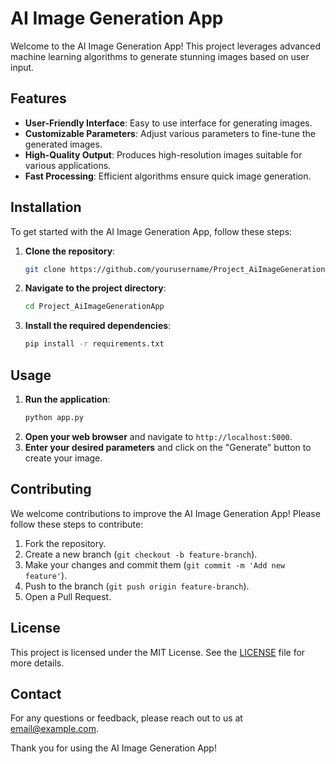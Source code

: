 # AI Image Generation App

Welcome to the AI Image Generation App! This project leverages advanced machine learning algorithms to generate stunning images based on user input.

## Features

- **User-Friendly Interface**: Easy to use interface for generating images.
- **Customizable Parameters**: Adjust various parameters to fine-tune the generated images.
- **High-Quality Output**: Produces high-resolution images suitable for various applications.
- **Fast Processing**: Efficient algorithms ensure quick image generation.

## Installation

To get started with the AI Image Generation App, follow these steps:

1. **Clone the repository**:
    ```bash
    git clone https://github.com/yourusername/Project_AiImageGenerationApp.git
    ```
2. **Navigate to the project directory**:
    ```bash
    cd Project_AiImageGenerationApp
    ```
3. **Install the required dependencies**:
    ```bash
    pip install -r requirements.txt
    ```

## Usage

1. **Run the application**:
    ```bash
    python app.py
    ```
2. **Open your web browser** and navigate to `http://localhost:5000`.
3. **Enter your desired parameters** and click on the "Generate" button to create your image.

## Contributing

We welcome contributions to improve the AI Image Generation App! Please follow these steps to contribute:

1. Fork the repository.
2. Create a new branch (`git checkout -b feature-branch`).
3. Make your changes and commit them (`git commit -m 'Add new feature'`).
4. Push to the branch (`git push origin feature-branch`).
5. Open a Pull Request.

## License

This project is licensed under the MIT License. See the [LICENSE](LICENSE) file for more details.

## Contact

For any questions or feedback, please reach out to us at [email@example.com](mailto:email@example.com).

Thank you for using the AI Image Generation App!
